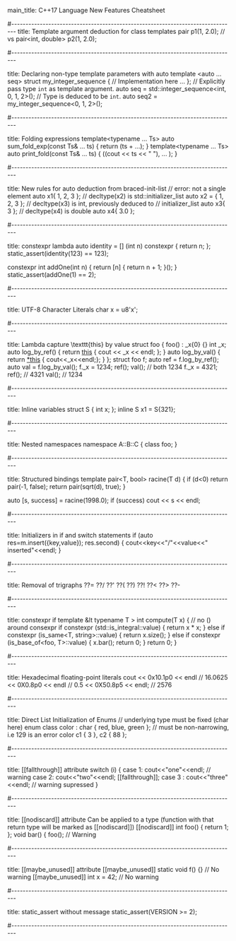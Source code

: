 main_title: C++17 Language New Features Cheatsheet

#-------------------------------------------------------------------------------
title: Template argument deduction for class templates
pair p1(1, 2.0);
// vs
pair<int, double> p2(1, 2.0);

#-------------------------------------------------------------------------------

title: Declaring non-type template parameters with auto
template <auto ... seq>
struct my_integer_sequence {
  // Implementation here ...
};
// Explicitly pass type `int` as template argument.
auto seq = std::integer_sequence<int, 0, 1, 2>();
// Type is deduced to be `int`.
auto seq2 = my_integer_sequence<0, 1, 2>();

#-------------------------------------------------------------------------------

title: Folding expressions
template<typename ... Ts>
auto sum_fold_exp(const Ts& ... ts) {
  return (ts + ...);
}
template<typename ... Ts>
auto print_fold(const Ts& ... ts)
{
  ((cout << ts << " "), ... );
}

#-------------------------------------------------------------------------------

title: New rules for auto deduction from braced-init-list
// error: not a single element
auto x1{ 1, 2, 3 };
// decltype(x2) is std::initializer_list<int>
auto x2 = { 1, 2, 3 };
// decltype(x3) is int, previously deduced to
// initializer_list<int>
auto x3{ 3 };
// decltype(x4) is double
auto x4{ 3.0 };

#-------------------------------------------------------------------------------

title: constexpr lambda
auto identity = [] (int n) constexpr { return n; };
static_assert(identity(123) == 123);

constexpr int addOne(int n) {
  return [n] { return n + 1; }();
}
static_assert(addOne(1) == 2);

#-------------------------------------------------------------------------------

title: UTF-8 Character Literals
char x = u8'x';

#-------------------------------------------------------------------------------

title: Lambda capture \texttt{this} by value
struct foo {
  foo() : _x{0} {}
  int _x;
  auto log_by_ref() {
    return [this]() { cout << _x << endl; };
  }
  auto log_by_val() {
    return [*this]() { cout<<_x<<endl;};
  }
};
struct foo f;
auto ref = f.log_by_ref();
auto val = f.log_by_val();
f._x = 1234;
ref();  val(); // both 1234
f._x = 4321;
ref(); // 4321
val(); // 1234

#-------------------------------------------------------------------------------

title: Inline variables
struct S { int x; };
inline S x1 = S{321};

#-------------------------------------------------------------------------------

title: Nested namespaces
namespace A::B::C {
  class foo;
}

#-------------------------------------------------------------------------------

title: Structured bindings
template<typename T>
pair<T, bool> racine(T d) {
  if (d<0) return pair(-1, false);
  return pair(sqrt(d), true);
}

auto [s, success] = racine(1998.0);
if (success) cout << s << endl;

#-------------------------------------------------------------------------------

title: Initializers in if and switch statements
if (auto res=m.insert({key,value}); res.second) {
  cout<<key<<"/"<<value<<" inserted"<<endl;
}

#-------------------------------------------------------------------------------

title: Removal of trigraphs
??= ??/ ??' ??( ??) ??! ??< ??> ??-

#-------------------------------------------------------------------------------

title: constexpr if
template &lt typename T > int compute(T x) {
  // no () around consexpr
  if constexpr (std::is_integral<T>::value) {
    return x * x;
  } else if constexpr (is_same<T, string>::value) {
    return x.size();
  } else if constexpr (is_base_of<foo, T>::value) {
    x.bar();
    return 0;
  }
  return 0;
}

#-------------------------------------------------------------------------------

title: Hexadecimal floating-point literals
cout << 0x10.1p0 << endl // 16.0625
  << 0X0.8p0 << endl     // 0.5
  << 0X50.8p5 << endl;   // 2576

#-------------------------------------------------------------------------------

title: Direct List Initialization of Enums
// underlying type must be fixed (char here)
enum class color : char { red, blue, green };
// must be non-narrowing, i.e 129 is an error
color c1 { 3 }, c2 { 88 };

#-------------------------------------------------------------------------------

title: [[fallthrough]] attribute
switch (i) {
  case 1: cout<<"one"<<endl; // warning
  case 2: cout<<"two"<<endl;
  [[fallthrough]];
  case 3 : cout<<"three"<<endl; // warning supressed
}


#-------------------------------------------------------------------------------

title: [[nodiscard]] attribute
Can be applied to a type (function with that return type will be marked as
[[nodiscard]])
[[nodiscard]] int foo() { return 1; };
void bar() {
  foo(); // Warning

#-------------------------------------------------------------------------------

title: [[maybe\_unused]] attribute
[[maybe_unused]] static void f() {} // No warning
[[maybe_unused]] int x = 42; // No warning


#-------------------------------------------------------------------------------

title: static\_assert without message
static_assert(VERSION >= 2);

#-------------------------------------------------------------------------------

